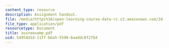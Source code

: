 ```yaml
---
content_type: resource
description: Assignment handout.
file: /media/https%3A/open-learning-course-data-rc.s3.amazonaws.com/16-810-engineering-design-and-rapid-prototyping-january-iap-2007/54954d1d11ffb6a555986aaddc0f2fb4_assnaexamp.pdf
file_type: application/pdf
resourcetype: Document
title: assnaexamp.pdf
uid: 54954d1d-11ff-b6a5-5598-6aaddc0f2fb4
---
```


